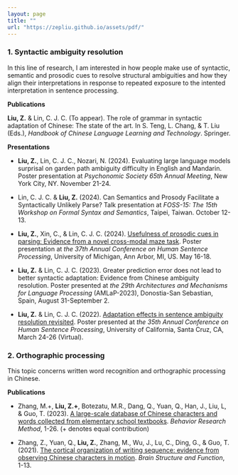 ```yaml
---
layout: page
title: ""
url: "https://zepliu.github.io/assets/pdf/"
---
```


### 1. Syntactic ambiguity resolution

In this line of research, I am interested in how people make use of syntactic, semantic and prosodic cues to resolve structural ambiguities and how they align their interpretations in response to repeated exposure to the intented interpretation in sentence processing. 

**Publications**

**Liu, Z.** & Lin, C. J. C. (To appear). The role of grammar in syntactic adaptation of Chinese: The state of the art. In S. Teng, L. Chang, & T. Liu (Eds.), *Handbook of Chinese Language Learning and Technology*. Springer.

**Presentations**

- **Liu, Z.**, Lin, C. J. C., Nozari, N. (2024). Evaluating large language models surprisal on garden path ambiguity difficulty in English and Mandarin. Poster presentation at *Psychonomic Society 65th Annual Meeting*, New York City, NY. November 21-24. 

- Lin, C. J. C. & **Liu, Z.** (2024). Can Semantics and Prosody Facilitate a Syntactically Unlikely Parse? Talk presentation at *FOSS-15: The 15th Workshop on Formal Syntax and Semantics*, Taipei, Taiwan. October 12-13. 

- **Liu, Z.**, Xin, C., & Lin, C. J. C. (2024). [Usefulness of prosodic cues in parsing: Evidence from a novel cross-modal maze task](https://zepliu.github.io/assets/pdf/HSP24.pdf). Poster presentation at *the 37th Annual Conference on Human Sentence Processing*, University of Michigan, Ann Arbor, MI, US. May 16-18.

- **Liu, Z.** & Lin, C. J. C. (2023). Greater prediction error does not lead to better syntactic adaptation: Evidence from Chinese ambiguity resolution. Poster presented at *the 29th Architectures and Mechanisms for Language Processing* (AMLaP-2023), Donostia-San Sebastian, Spain, August 31-September 2.

- **Liu, Z.** & Lin, C. J. C. (2022). [Adaptation effects in sentence ambiguity resolution revisited](https://zepliu.github.io/assets/pdf/HSP22.pdf). Poster presented at *the 35th Annual Conference on Human Sentence Processing*, University of California, Santa Cruz, CA, March 24-26 (Virtual).

### 2. Orthographic processing

This topic concerns written word recognition and orthographic processing in Chinese. 

**Publications**

- Zhang, M.+, **Liu, Z.+**, Botezatu, M.R., Dang, Q., Yuan, Q., Han, J., Liu, L, & Guo, T. (2023). [A large-scale database of Chinese characters and words collected from elementary school textbooks](https://link.springer.com/article/10.3758/s13428-023-02214-1). *Behavior Research Method*, 1-26. (+ denotes equal contribution)

- Zhang, Z., Yuan, Q., **Liu, Z.**, Zhang, M., Wu, J., Lu, C., Ding, G., & Guo, T. (2021). [The cortical organization of writing sequence: evidence from observing Chinese characters in motion](https://link.springer.com/article/10.1007/s00429-021-02276-x). *Brain Structure and Function*, 1-13.
